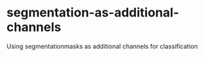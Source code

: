 # segmentation-as-additional-channels
Using segmentationmasks as additional channels for classification
